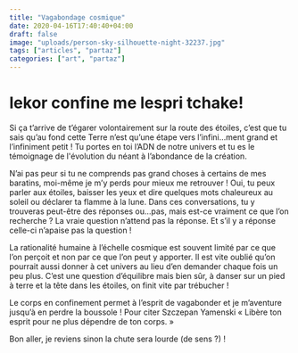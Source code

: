 ```yaml
---
title: "Vagabondage cosmique"
date: 2020-04-16T17:40:40+04:00
draft: false
image: "uploads/person-sky-silhouette-night-32237.jpg"
tags: ["articles", "partaz"]
categories: ["art", "partaz"]
---
```


# lekor confine me lespri tchake!

Si ça t’arrive de t’égarer volontairement sur la route des étoiles, c’est que tu sais qu’au fond cette Terre n’est qu’une étape vers l’infini…ment grand et l’infiniment petit ! Tu portes en toi l’ADN de notre univers et tu es le témoignage de l'évolution du néant à l’abondance de la création.

N’ai pas peur si tu ne comprends pas grand choses à certains de mes baratins, moi-même je m’y perds pour mieux me retrouver ! Oui, tu peux parler aux étoiles, baisser les yeux et dire quelques mots chaleureux au soleil ou déclarer ta flamme à la lune. Dans ces conversations, tu y trouveras peut-être des réponses ou…pas, mais est-ce vraiment ce que l’on recherche ? La vraie question n’attend pas la réponse. Et s’il y a réponse celle-ci n’apaise pas la question !

La rationalité humaine à l’échelle cosmique est souvent limité par ce que l’on perçoit et non par ce que l’on peut y apporter. Il est vite oublié qu’on pourrait aussi donner à cet univers au lieu d’en demander chaque fois un peu plus. C’est une question d’équilibre mais bien sûr, à danser sur un pied à terre et la tête dans les étoiles, on finit vite par trébucher !

Le corps en confinement permet à l’esprit de vagabonder et je m’aventure jusqu’à en perdre la boussole ! Pour citer Szczepan Yamenski « Libère ton esprit pour ne plus dépendre de ton corps. »

Bon aller, je reviens sinon la chute sera lourde (de sens ?) !
